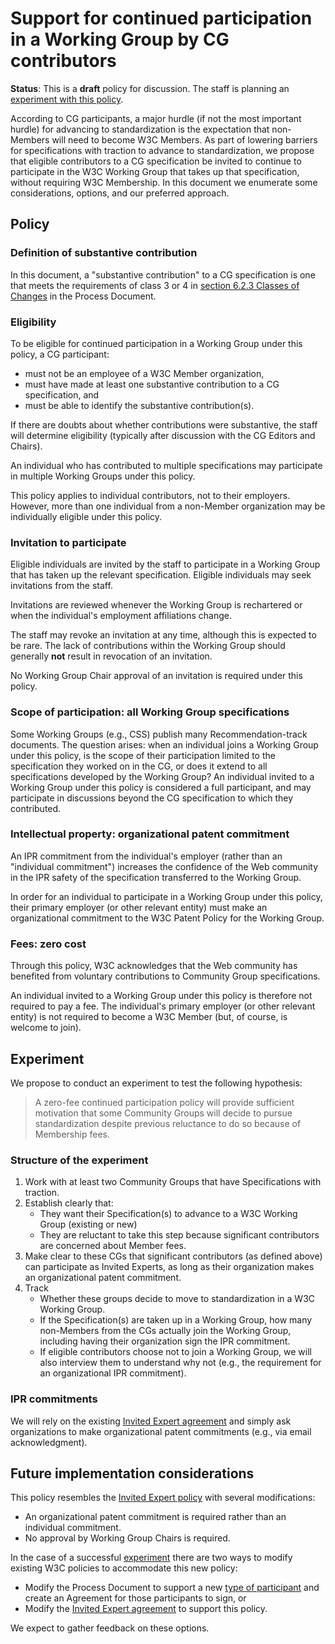 # Support for continued participation in a Working Group by CG contributors

**Status**: This is a **draft** policy for discussion. The staff is planning an [experiment with this policy](#experiment).

According to CG participants, a major hurdle (if not the most important hurdle) for advancing to standardization is the expectation that non-Members will need to become W3C Members. As part of lowering barriers for specifications with traction to advance to standardization, we propose that eligible contributors to a CG specification be invited to continue to participate in the W3C Working Group that takes up that specification, without requiring W3C Membership. In this document we enumerate some considerations, options, and our preferred approach.

## Policy

### Definition of substantive contribution

In this document, a "substantive contribution" to a CG specification is one that meets the requirements of class 3 or 4 in [section 6.2.3 Classes of Changes](https://www.w3.org/policies/process/#substantive-change) in the Process Document. 

### Eligibility

To be eligible for continued participation in a Working Group under this policy, a CG participant:

* must not be an employee of a W3C Member organization,
* must have made at least one substantive contribution to a CG specification, and 
* must be able to identify the substantive contribution(s). 

If there are doubts about whether contributions were substantive, the staff will determine eligibility (typically after discussion with the CG Editors and Chairs).

An individual who has contributed to multiple specifications may participate in multiple Working Groups under this policy. 

This policy applies to individual contributors, not to their employers. However, more than one individual from a non-Member organization may be individually eligible under this policy.

### Invitation to participate

Eligible individuals are invited by the staff to participate in a Working Group that has taken up the relevant specification. Eligible individuals may seek invitations from the staff.

Invitations are reviewed whenever the Working Group is rechartered or when the individual's employment affiliations change.

The staff may revoke an invitation at any time, although this is expected to be rare. The lack of contributions within the Working Group should generally **not** result in revocation of an invitation.

No Working Group Chair approval of an invitation is required under this policy.

### Scope of participation: all Working Group specifications

Some Working Groups (e.g., CSS) publish many Recommendation-track documents. The question arises: when an individual joins a Working Group under this policy, is the scope of their participation limited to the specification they worked on in the CG, or does it extend to all specifications developed by the Working Group? 
An individual invited to a Working Group under this policy is considered a full participant, and may participate in discussions beyond the CG specification to which they contributed.

### Intellectual property: organizational patent commitment

An IPR commitment from the individual's employer (rather than an "individual commitment") increases the confidence of the Web community in the IPR safety of the specification transferred to the Working Group. 

In order for an individual to participate in a Working Group under this policy, their primary employer (or other relevant entity) must make an organizational commitment to the W3C Patent Policy for the Working Group.

### Fees: zero cost

Through this policy, W3C acknowledges that the Web community has benefited from voluntary contributions to Community Group specifications.

An individual invited to a Working Group under this policy is therefore not required to pay a fee. The individual's primary employer (or other relevant entity) is not required to become a W3C Member (but, of course, is welcome to join).

## Experiment

We propose to conduct an experiment to test the following hypothesis:

>  A zero-fee continued participation policy will provide sufficient motivation that some Community Groups will decide to pursue standardization despite previous reluctance to do so because of Membership fees.

### Structure of the experiment

1. Work with at least two Community Groups that have Specifications with traction.
2. Establish clearly that:
   * They want their Specification(s) to advance to a W3C Working Group (existing or new)
   * They are reluctant to take this step because significant contributors are concerned about Member fees.
3. Make clear to these CGs that significant contributors (as defined above) can participate as Invited Experts, as long as their organization makes an organizational patent commitment.
4. Track
   * Whether these groups decide to move to standardization in a W3C Working Group.
   * If the Specification(s) are taken up in a Working Group, how many non-Members from the CGs actually join the Working Group, including having their organization sign the IPR commitment.
   * If eligible contributors choose not to join a Working Group, we will also interview them to understand why not (e.g., the requirement for an organizational IPR commitment).

### IPR commitments

We will rely on the existing [Invited Expert agreement](https://www.w3.org/invited-experts/agreement-2023/) and simply ask organizations to make organizational patent commitments (e.g., via email acknowledgment).

## Future implementation considerations

This policy resembles the [Invited Expert policy](https://www.w3.org/policies/process/#invited-expert-wg) with several modifications:

* An organizational patent commitment is required rather than an individual commitment.
* No approval by Working Group Chairs is required.

In the case of a successful [experiment](#experiment) there are two ways to modify existing W3C policies to accommodate this new policy:

* Modify the Process Document to support a new [type of participant](https://www.w3.org/policies/process/#chartered-group-participants) and create an Agreement for those participants to sign, or
* Modify the [Invited Expert agreement](https://www.w3.org/invited-experts/agreement-2023/) to support this policy.

We expect to gather feedback on these options.
